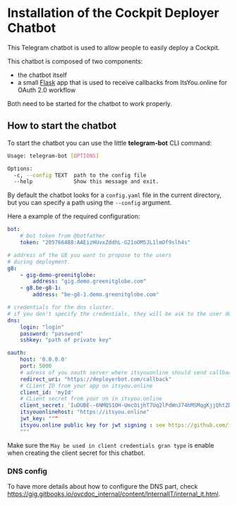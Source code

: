 # Installation of the Cockpit Deployer Chatbot

This Telegram chatbot is used to allow people to easily deploy a Cockpit.

This chatbot is composed of two components:

- the chatbot itself
- a small [Flask](http://flask.pocoo.org/) app that is used to receive callbacks from ItsYou.online for OAuth 2.0 workflow

Both need to be started for the chatbot to work properly.


## How to start the chatbot

To start the chatbot you can use the little **telegram-bot** CLI command:

```bash
Usage: telegram-bot [OPTIONS]

Options:
  -c, --config TEXT  path to the config file
  --help             Show this message and exit.

```

By default the chatbot looks for a `config.yaml` file in the current directory, but you can specify a path using the `--config` argument.

Here a example of the required configuration:

```yaml
bot:
    # bot token from @botfather
    token: "205766488:AAEizHUvxZddhL-G21oOM5JL1lmOf9slh4s"

# address of the G8 you want to propose to the users
# during deployment.
g8:
    - gig-demo-greenitglobe:
        address: "gig.demo.greenitglobe.com"
    - g8.be-g8-1:
        address: "be-g8-1.demo.greenitglobe.com"

# credentials for the dns cluster.
# if you don't specify the credentials, they will be ask to the user during deployment
dns:
    login: "login"
    password: "password"
    sshkey: "path of private key"

oauth:
    host: '0.0.0.0'
    port: 5000
    # adress of you oauth server where itsyouonline should send callback. Make sure the same URL is used in itsyou.online.
    redirect_uri: "https://deployerbot.com/callback"
    # CLient ID from your app on itsyou.online
    client_id: 'myId'
    # CLient secret from your on in itsyou.online
    client_secret: 'IuDUBE--6NMQS1OH-UmcOijhT7Uq2lPdWnJ74hMSMqgKjjQhtZDC'
    itsyouonlinehost: "https://itsyou.online"
    jwt_key: """
    itsyou.online public key for jwt signing : see https://github.com/itsyouonline/identityserver/blob/master/docs/oauth2/jwt.md
    """
```

Make sure the `May be used in client credentials gran type` is enable when creating the client secret for this chatbot.

### DNS config

To have more details about how to configure the DNS part, check https://gig.gitbooks.io/ovcdoc_internal/content/InternalIT/internal_it.html.